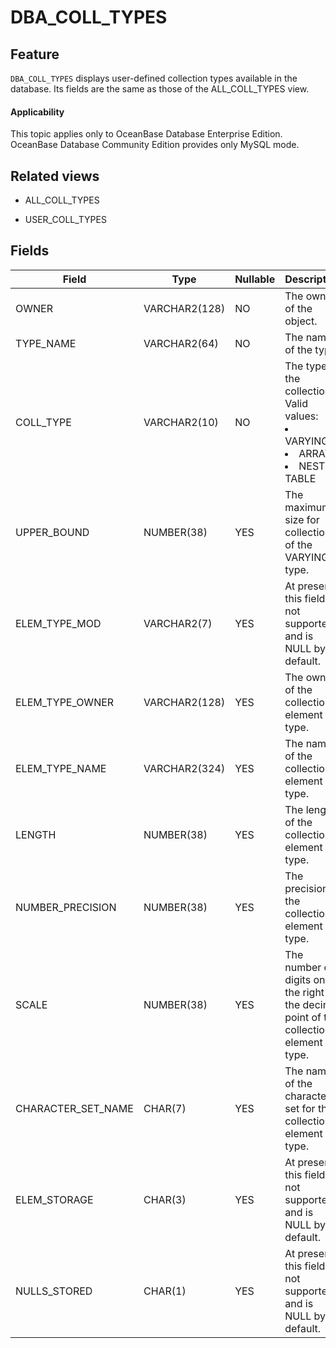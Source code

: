 DBA_COLL_TYPES
===================================

Feature
-----------

`DBA_COLL_TYPES` displays user-defined collection types available in the database. Its fields are the same as those of the ALL_COLL_TYPES view.

<main id="notice" >
    <h4>Applicability</h4>
    <p>This topic applies only to OceanBase Database Enterprise Edition. OceanBase Database Community Edition provides only MySQL mode. </p>
  </main>

Related views
-------------

* ALL_COLL_TYPES



* USER_COLL_TYPES






Fields
-------------



| **Field**          | **Type**      | **Nullable** | **Description**                                                                         |
|--------------------|---------------|--------------|-----------------------------------------------------------------------------------------|
| OWNER              | VARCHAR2(128) | NO           | The owner of the object.                                                                |
| TYPE_NAME          | VARCHAR2(64)  | NO           | The name of the type.                                                                   |
| COLL_TYPE          | VARCHAR2(10)  | NO           | The type of the collection. Valid values: <li> VARYING   <li> ARRAY   <li> NESTED TABLE |
| UPPER_BOUND        | NUMBER(38)    | YES          | The maximum size for collections of the VARYING type.                                   |
| ELEM_TYPE_MOD      | VARCHAR2(7)   | YES          | At present, this field is not supported and is NULL by default.                         |
| ELEM_TYPE_OWNER    | VARCHAR2(128) | YES          | The owner of the collection element type.                                               |
| ELEM_TYPE_NAME     | VARCHAR2(324) | YES          | The name of the collection element type.                                                |
| LENGTH             | NUMBER(38)    | YES          | The length of the collection element type.                                              |
| NUMBER_PRECISION   | NUMBER(38)    | YES          | The precision of the collection element type.                                           |
| SCALE              | NUMBER(38)    | YES          | The number of digits on the right of the decimal point of the collection element type.  |
| CHARACTER_SET_NAME | CHAR(7)       | YES          | The name of the character set for the collection element type.                          |
| ELEM_STORAGE       | CHAR(3)       | YES          | At present, this field is not supported and is NULL by default.                         |
| NULLS_STORED       | CHAR(1)       | YES          | At present, this field is not supported and is NULL by default.                         |


